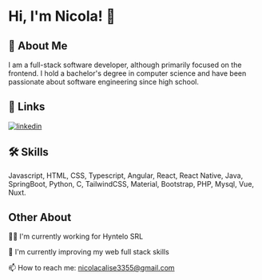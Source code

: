 
# Hi, I'm Nicola! 👋


## 🚀 About Me
I am a full-stack software developer, although primarily focused on the frontend. I hold a bachelor's degree in computer science and have been passionate about software engineering since high school.


## 🔗 Links
[![linkedin](https://img.shields.io/badge/linkedin-0A66C2?style=for-the-badge&logo=linkedin&logoColor=white)](https://www.linkedin.com/in/nicola-calise-12a638197/)


## 🛠 Skills
Javascript, HTML, CSS, Typescript, Angular, React, React Native, Java, SpringBoot, Python, C, TailwindCSS, Material, Bootstrap, PHP, Mysql, Vue, Nuxt.


## Other About
👩‍💻 I'm currently working for Hyntelo SRL

🧠 I'm currently improving my web full stack skills

📫 How to reach me: nicolacalise3355@gmail.com


